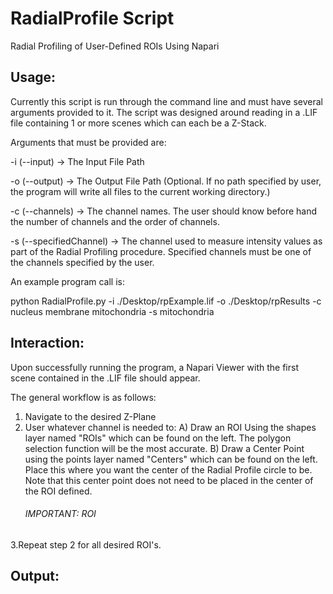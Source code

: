 # RadialProfile Script

Radial Profiling of User-Defined ROIs Using Napari

## Usage:

Currently this script is run through the command line and must have several arguments provided to it. The script was designed around reading in a .LIF file containing 1
or more scenes which can each be a Z-Stack.

Arguments that must be provided are:

-i (--input) -> The Input File Path

-o (--output) -> The Output File Path (Optional. If no path specified by user, the program will write all files to the current working directory.)

-c (--channels) -> The channel names. The user should know before hand the number of channels and the order of channels.

-s (--specifiedChannel) -> The channel used to measure intensity values as part of the Radial Profiling procedure. 
Specified channels must be one of the channels specified by the user.

An example program call is:

python RadialProfile.py -i ./Desktop/rpExample.lif -o ./Desktop/rpResults -c nucleus membrane mitochondria -s mitochondria

## Interaction:
Upon successfully running the program, a Napari Viewer with the first scene contained in the .LIF file should appear.

The general workflow is as follows:
1. Navigate to the desired Z-Plane
2. User whatever channel is needed to:
	A) Draw an ROI Using the shapes layer named "ROIs" which can be found on the left. The polygon selection function will be the most accurate.
	B) Draw a Center Point using the points layer named "Centers" which can be found on the left. Place this where you want the center of the Radial Profile circle to be.
	   Note that this center point does not need to be placed in the center of the ROI defined.
	###### IMPORTANT: ROI
3.Repeat step 2 for all desired ROI's.  




## Output: